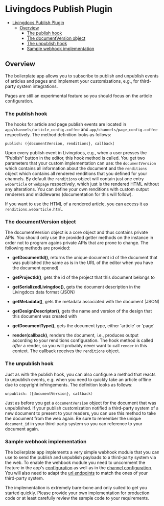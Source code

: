 # Livingdocs Publish Plugin

<!-- TOC depthFrom:1 depthTo:6 withLinks:1 updateOnSave:1 orderedList:0 -->

- [Livingdocs Publish Plugin](#livingdocs-publish-plugin)
	- [Overview](#overview)
		- [The publish hook](#the-publish-hook)
		- [The documentVersion object](#the-documentversion-object)
		- [The unpublish hook](#the-unpublish-hook)
		- [Sample webhook implementation](#sample-webhook-implementation)

<!-- /TOC -->

## Overview

The boilerplate app allows you to subscribe to publish and unpublish events of articles and pages and implement your customizations, e.g., for third-party system integrations.

Pages are still an experimental feature so you should focus on the article configuration.

### The publish hook

The hooks for article and page publish events are located in `app/channels/article_config.coffee` and `app/channels/page_config.coffee` respectively. The method definition looks as follows:
```
publish: ({documentVersion, renditions}, callback)
```

Upon every publish event in Livingdocs, e.g., when a user presses the "Publish" button in the editor, this hook method is called.
You get two parameters that your custom implementation can use: the `documentVersion` which contains all information about the document and the `renditions` object which contains all rendered renditions that you defined for your channels. By default the `renditions` object will contain just one entry `webarticle` or `webpage` respectively, which just is the rendered HTML without any alterations. You can define your own renditions with custom output renderers and middlewares (documentation for this will follow).
<!-- TODO add render pipeline doku -->

If you want to use the HTML of a rendered article, you can access it as `renditions.webarticle.html`.

### The documentVersion object

The documentVersion object is a core object and thus contains private APIs. You should only use the provided getter methods on the instance in order not to program agains private APIs that are prone to change. The following methods are provided:

* **getDocumentId()**, returns the unique document id of the document that was published (the same as is in the URL of the editor when you have the document opened)

* **getProjectId()**, gets the id of the project that this document belongs to

* **getSerializedLivingdoc()**, gets the document description in the Livingdocs data format (JSON)

* **getMetadata()**, gets the metadata associated with the document (JSON)

* **getDesignDescriptor()**, gets the name and version of the design that this document was created with

* **getDocumentType()**, gets the document type, either 'article' or 'page'

* **render(callback)**, renders the document, i.e., produces output according to your renditions configuration. The hook method is called *after* a render, so you will probably never want to call `render` in this context. The callback receives the `renditions` object.

### The unpublish hook

Just as with the publish hook, you can also configure a method that reacts to unpublish events, e.g. when you need to quickly take an article offline due to copyright infringements. The definition looks as follows:
```
unpublish: ({documentVersion}, callback)
```

Just as before you get a `documentVersion` object for the document that was unpublished. If your publish customization notified a third-party system of a new document to present to your readers, you can use this method to take the document from the web again. Be sure to remember the unique `document_id` in your third-party system so you can reference to your document again.

### Sample webhook implementation

The boilerplate app implements a very simple webhook module that you can use to send the publish and unpublish payloads to a third-party system via the web. To enable the wehbook module you need to uncomment the feature in the app's [configuration](https://github.com/upfrontIO/livingdocs-server-boilerplate/blob/master/conf/environments/all.coffee#L81) as well as in the [channel configuration](https://github.com/upfrontIO/livingdocs-server-boilerplate/blob/master/app/channels/article_config.coffee#L29). You will also need to adapt the [url endpoints](https://github.com/upfrontIO/livingdocs-server-boilerplate/blob/master/conf/environments/all.coffee#L84) to match the ones of your third-party system.

The implementation is extremely bare-bone and only suited to get you started quickly. Please provide your own implementation for production code or at least carefully review the sample code to your requirements.
